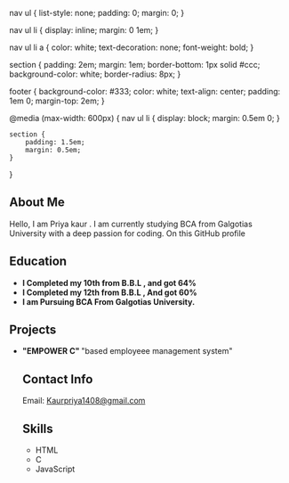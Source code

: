 nav ul {
    list-style: none;
    padding: 0;
    margin: 0;
}

nav ul li {
    display: inline;
    margin: 0 1em;
}

nav ul li a {
    color: white;
    text-decoration: none;
    font-weight: bold;
}

section {
    padding: 2em;
    margin: 1em;
    border-bottom: 1px solid #ccc;
    background-color: white;
    border-radius: 8px;
}

footer {
    background-color: #333;
    color: white;
    text-align: center;
    padding: 1em 0;
    margin-top: 2em;
}

@media (max-width: 600px) {
    nav ul li {
        display: block;
        margin: 0.5em 0;
    }

    section {
        padding: 1.5em;
        margin: 0.5em;
    }
}
<section id="about">
    <h2>About Me</h2>
    <p>Hello, I am Priya kaur . I am currently studying BCA from Galgotias University with a deep passion for coding. On this GitHub profile</p>
</section>

<section id="education">
    <h2>Education</h2>
    <ul>
       <li><strong>I Completed my 10th from B.B.L , and got 64% </strong></li>
       <li><strong>I Completed my 12th from B.B.L , And got 60% </strong></li>
       <li><strong>I am  Pursuing  BCA From Galgotias University.</strong></li>
    </ul>
</section>

<section id="projects">
    <h2>Projects</h2>
    <ul>
    <li><strong> "EMPOWER C" </strong> "based employeee management system" </li>
<section id="contact">
    <h2>Contact Info</h2>
    <p>Email: <a href="mailto:your.email@example.com">Kaurpriya1408@gmail.com</a></p>
</section>
<section id="skills">
    <h2>Skills</h2>
    <ul>
       <li>HTML</li>
       <li>C</li>
       <li>JavaScript</li>
    </ul>
</section>


<script>
    // JavaScript to add any interactivity you need, such as form validation, animations, etc.

    // For example, simple console log:
    console.log("Welcome to my personal web page!");
